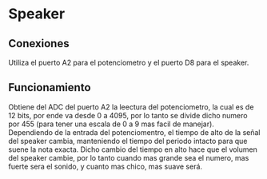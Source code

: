# Speaker

## Conexiones
Utiliza el puerto A2 para el potenciometro y el puerto D8 para el speaker.

## Funcionamiento
Obtiene del ADC del puerto A2 la leectura del potenciometro, la cual es de 12 bits, por ende va desde 0 a 4095, por lo tanto se divide dicho numero por 455 (para tener una escala de 0 a 9 mas facil de manejar).
Dependiendo de la entrada del potenciomentro, el tiempo de alto de la señal del speaker cambia, manteniendo el tiempo del periodo intacto para que suene la nota exacta. Dicho cambio del tiempo en alto hace que el volumen del speaker cambie, por lo tanto cuando mas grande sea el numero, mas fuerte sera el sonido, y cuanto mas chico, mas suave será.
